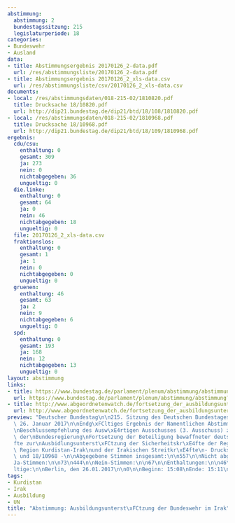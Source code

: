 ```yaml
---
abstimmung:
  abstimmung: 2
  bundestagssitzung: 215
  legislaturperiode: 18
categories:
- Bundeswehr
- Ausland
data:
- title: Abstimmungsergebnis 20170126_2-data.pdf
  url: /res/abstimmungsliste/20170126_2-data.pdf
- title: Abstimmungsergebnis 20170126_2_xls-data.csv
  url: /res/abstimmungsliste/csv/20170126_2_xls-data.csv
documents:
- local: /res/abstimmungsdaten/018-215-02/1810820.pdf
  title: Drucksache 18/10820.pdf
  url: http://dip21.bundestag.de/dip21/btd/18/108/1810820.pdf
- local: /res/abstimmungsdaten/018-215-02/1810968.pdf
  title: Drucksache 18/10968.pdf
  url: http://dip21.bundestag.de/dip21/btd/18/109/1810968.pdf
ergebnis:
  cdu/csu:
    enthaltung: 0
    gesamt: 309
    ja: 273
    nein: 0
    nichtabgegeben: 36
    ungueltig: 0
  die.linke:
    enthaltung: 0
    gesamt: 64
    ja: 0
    nein: 46
    nichtabgegeben: 18
    ungueltig: 0
  file: 20170126_2_xls-data.csv
  fraktionslos:
    enthaltung: 0
    gesamt: 1
    ja: 1
    nein: 0
    nichtabgegeben: 0
    ungueltig: 0
  gruenen:
    enthaltung: 46
    gesamt: 63
    ja: 2
    nein: 9
    nichtabgegeben: 6
    ungueltig: 0
  spd:
    enthaltung: 0
    gesamt: 193
    ja: 168
    nein: 12
    nichtabgegeben: 13
    ungueltig: 0
layout: abstimmung
links:
- title: https://www.bundestag.de/parlament/plenum/abstimmung/abstimmung?id=453
  url: https://www.bundestag.de/parlament/plenum/abstimmung/abstimmung?id=453
- title: http://www.abgeordnetenwatch.de/fortsetzung_der_ausbildungsunterstuetzung_im_irak-1105-848.html
  url: http://www.abgeordnetenwatch.de/fortsetzung_der_ausbildungsunterstuetzung_im_irak-1105-848.html
preview: "Deutscher Bundestag\n\n215. Sitzung des Deutschen Bundestages\nam Donnerstag,\
  \ 26. Januar 2017\n\nEndg\xFCltiges Ergebnis der Namentlichen Abstimmung Nr. 2\n\
  \nBeschlussempfehlung des Ausw\xE4rtigen Ausschusses (3. Ausschuss) zu dem Antrag\
  \ der\nBundesregierung\nFortsetzung der Beteiligung bewaffneter deutscher Streitkr\xE4\
  fte zur\nAusbidlungsunterst\xFCtzung der Sicherheitskr\xE4fte der Regierung der\
  \ Region Kurdistan-Irak\nund der Irakischen Streitkr\xE4fte\n- Drucksachen 18/10820\
  \ und 18/10968 -\n\nAbgegebene Stimmen insgesamt:\n\n557\n\nNicht abgegebene Stimmen:\n\
  Ja-Stimmen:\n\n73\n444\n\nNein-Stimmen:\n\n67\n\nEnthaltungen:\n\n46\n\nUng\xFC\
  ltige:\n\nBerlin, den 26.01.2017\n\n0\n\nBeginn: 15:08\nEnde: 15:11\n"
tags:
- Kurdistan
- Irak
- Ausbildung
- UN
title: "Abstimmung: Ausbildungsunterst\xFCtzung der Bundeswehr im Irak"
---
```

